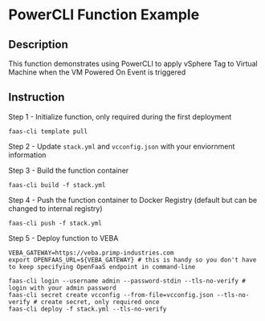 # PowerCLI Function Example

## Description

This function demonstrates using PowerCLI to apply vSphere Tag to Virtual Machine when the VM Powered On Event is triggered

## Instruction

Step 1 - Initialize function, only required during the first deployment

```
faas-cli template pull
```

Step 2 - Update `stack.yml` and `vcconfig.json` with your enviornment information

Step 3 - Build the function container

```
faas-cli build -f stack.yml
```

Step 4 - Push the function container to Docker Registry (default but can be changed to internal registry)

```
faas-cli push -f stack.yml
```

Step 5 - Deploy function to VEBA

```
VEBA_GATEWAY=https://veba.primp-industries.com
export OPENFAAS_URL=${VEBA_GATEWAY} # this is handy so you don't have to keep specifying OpenFaaS endpoint in command-line

faas-cli login --username admin --password-stdin --tls-no-verify # login with your admin password
faas-cli secret create vcconfig --from-file=vcconfig.json --tls-no-verify # create secret, only required once
faas-cli deploy -f stack.yml --tls-no-verify
```
